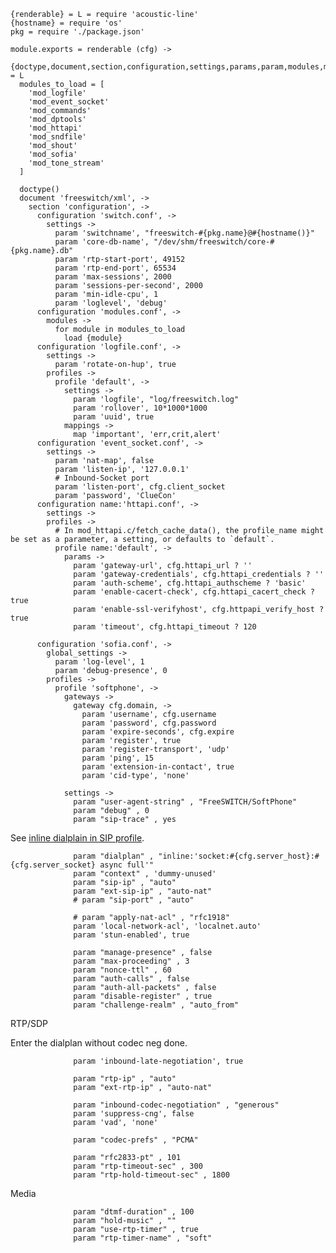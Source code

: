     {renderable} = L = require 'acoustic-line'
    {hostname} = require 'os'
    pkg = require './package.json'

    module.exports = renderable (cfg) ->
      {doctype,document,section,configuration,settings,params,param,modules,module,load,network_lists,list,node,global_settings,profiles,profile,mappings,map,context,extension,condition,action,macros,gateways,gateway} = L
      modules_to_load = [
        'mod_logfile'
        'mod_event_socket'
        'mod_commands'
        'mod_dptools'
        'mod_httapi'
        'mod_sndfile'
        'mod_shout'
        'mod_sofia'
        'mod_tone_stream'
      ]

      doctype()
      document 'freeswitch/xml', ->
        section 'configuration', ->
          configuration 'switch.conf', ->
            settings ->
              param 'switchname', "freeswitch-#{pkg.name}@#{hostname()}"
              param 'core-db-name', "/dev/shm/freeswitch/core-#{pkg.name}.db"
              param 'rtp-start-port', 49152
              param 'rtp-end-port', 65534
              param 'max-sessions', 2000
              param 'sessions-per-second', 2000
              param 'min-idle-cpu', 1
              param 'loglevel', 'debug'
          configuration 'modules.conf', ->
            modules ->
              for module in modules_to_load
                load {module}
          configuration 'logfile.conf', ->
            settings ->
              param 'rotate-on-hup', true
            profiles ->
              profile 'default', ->
                settings ->
                  param 'logfile', "log/freeswitch.log"
                  param 'rollover', 10*1000*1000
                  param 'uuid', true
                mappings ->
                  map 'important', 'err,crit,alert'
          configuration 'event_socket.conf', ->
            settings ->
              param 'nat-map', false
              param 'listen-ip', '127.0.0.1'
              # Inbound-Socket port
              param 'listen-port', cfg.client_socket
              param 'password', 'ClueCon'
          configuration name:'httapi.conf', ->
            settings ->
            profiles ->
              # In mod_httapi.c/fetch_cache_data(), the profile_name might be set as a parameter, a setting, or defaults to `default`.
              profile name:'default', ->
                params ->
                  param 'gateway-url', cfg.httapi_url ? ''
                  param 'gateway-credentials', cfg.httapi_credentials ? ''
                  param 'auth-scheme', cfg.httapi_authscheme ? 'basic'
                  param 'enable-cacert-check', cfg.httapi_cacert_check ? true
                  param 'enable-ssl-verifyhost', cfg.httpapi_verify_host ? true
                  param 'timeout', cfg.httapi_timeout ? 120

          configuration 'sofia.conf', ->
            global_settings ->
              param 'log-level', 1
              param 'debug-presence', 0
            profiles ->
              profile 'softphone', ->
                gateways ->
                  gateway cfg.domain, ->
                    param 'username', cfg.username
                    param 'password', cfg.password
                    param 'expire-seconds', cfg.expire
                    param 'register', true
                    param 'register-transport', 'udp'
                    param 'ping', 15
                    param 'extension-in-contact', true
                    param 'cid-type', 'none'

                settings ->
                  param "user-agent-string" , "FreeSWITCH/SoftPhone"
                  param "debug" , 0
                  param "sip-trace" , yes

See [inline dialplain in SIP profile](https://wiki.freeswitch.org/wiki/Misc._Dialplan_Tools_InlineDialplan#SIP_Profile).

                  param "dialplan" , "inline:'socket:#{cfg.server_host}:#{cfg.server_socket} async full'"
                  param "context" , 'dummy-unused'
                  param "sip-ip" , "auto"
                  param "ext-sip-ip" , "auto-nat"
                  # param "sip-port" , "auto"

                  # param "apply-nat-acl" , "rfc1918"
                  param 'local-network-acl', 'localnet.auto'
                  param 'stun-enabled', true

                  param "manage-presence" , false
                  param "max-proceeding" , 3
                  param "nonce-ttl" , 60
                  param "auth-calls" , false
                  param "auth-all-packets" , false
                  param "disable-register" , true
                  param "challenge-realm" , "auto_from"

RTP/SDP

Enter the dialplan without codec neg done.

                  param 'inbound-late-negotiation', true

                  param "rtp-ip" , "auto"
                  param "ext-rtp-ip" , "auto-nat"

                  param "inbound-codec-negotiation" , "generous"
                  param 'suppress-cng', false
                  param 'vad', 'none'

                  param "codec-prefs" , "PCMA"

                  param "rfc2833-pt" , 101
                  param "rtp-timeout-sec" , 300
                  param "rtp-hold-timeout-sec" , 1800

Media

                  param "dtmf-duration" , 100
                  param "hold-music" , ""
                  param "use-rtp-timer" , true
                  param "rtp-timer-name" , "soft"
